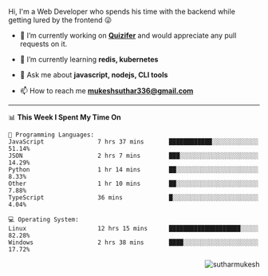 Hi, I'm a Web Developer who spends his time with the backend while getting lured by the frontend 😜

- 🔭 I’m currently working on **[Quizifer](https://github.com/SutharMukesh/Quizifer/)** and would appreciate any pull requests on it.

- 🌱 I’m currently learning **redis, kubernetes**

- 💬 Ask me about **javascript, nodejs, CLI tools**

- 📫 How to reach me **mukeshsuthar336@gmail.com**

---
<!--START_SECTION:waka-->
📊 **This Week I Spent My Time On** 

```text
💬 Programming Languages: 
JavaScript               7 hrs 37 mins       ████████████░░░░░░░░░░░░░   51.14% 
JSON                     2 hrs 7 mins        ███░░░░░░░░░░░░░░░░░░░░░░   14.29% 
Python                   1 hr 14 mins        ██░░░░░░░░░░░░░░░░░░░░░░░   8.33% 
Other                    1 hr 10 mins        ██░░░░░░░░░░░░░░░░░░░░░░░   7.88% 
TypeScript               36 mins             █░░░░░░░░░░░░░░░░░░░░░░░░   4.04%

💻 Operating System: 
Linux                    12 hrs 15 mins      ████████████████████░░░░░   82.28% 
Windows                  2 hrs 38 mins       ████░░░░░░░░░░░░░░░░░░░░░   17.72%

```


<!--END_SECTION:waka-->

<p align="right"> <img src="https://komarev.com/ghpvc/?username=sutharmukesh&label=Profile%20views&color=0e75b6&style=flat" alt="sutharmukesh" /> </p>
